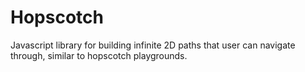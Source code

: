 Hopscotch
=========

Javascript library for building infinite 2D paths that user can navigate through, similar to hopscotch playgrounds.
